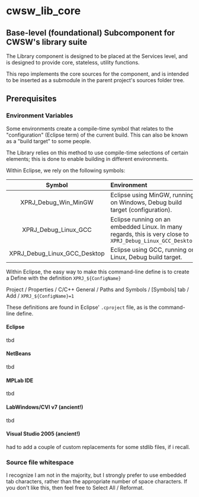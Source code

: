 # cwsw_lib_core
## Base-level (foundational) Subcomponent for CWSW's library suite

The Library component is designed to be placed at the Services level, and is designed to provide core, stateless, utility functions.

This repo implements the core sources for the component, and is intended to be inserted as a submodule in the parent project's sources folder tree.

## Prerequisites
### Environment Variables
Some environments create a compile-time symbol that relates to the "configuration" (Eclipse term) of the current build. This can also be known as a "build target" to some people.

The Library relies on this method to use compile-time selections of certain elements; this is done to enable building in different environments.

Within Eclipse, we rely on the following symbols:

Symbol 	| Environment
:---:	|:---
XPRJ_Debug_Win_MinGW	| Eclipse using MinGW, running on Windows, Debug build target (configuration).
XPRJ_Debug_Linux_GCC	| Eclipse running on an embedded Linux. In many regards, this is very close to `XPRJ_Debug_Linux_GCC_Desktop`
XPRJ_Debug_Linux_GCC_Desktop	| Eclipse using GCC, running on Linux, Debug build target.

Within Eclipse, the easy way to make this command-line define is to create a Define with the definition `XPRJ_${ConfigName}`

Project / Properties / C/C++ General / Paths and Symbols / [Symbols] tab / Add / `XPRJ_${ConfigName}=1` 

These definitions are found in Eclipse' `.cproject` file, as is the command-line define.

#### Eclipse
tbd

#### NetBeans
tbd

#### MPLab IDE
tbd

#### LabWindows/CVI v7 (ancient!)
tbd

#### Visual Studio 2005 (ancient!)
had to add a couple of custom replacements for some stdlib files, if i recall.


### Source file whitespace
I recognize I am not in the majority, but I strongly prefer to use embedded tab characters, rather than the appropriate number of space characters. If you don't like this, then feel free to Select All / Reformat.
